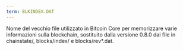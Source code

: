 ```yaml
---
term: BLKINDEX.DAT
---
```


Nome del vecchio file utilizzato in Bitcoin Core per memorizzare varie informazioni sulla blockchain, sostituito dalla versione 0.8.0 dai file in chainstate/, blocks/index/ e blocks/rev*.dat.